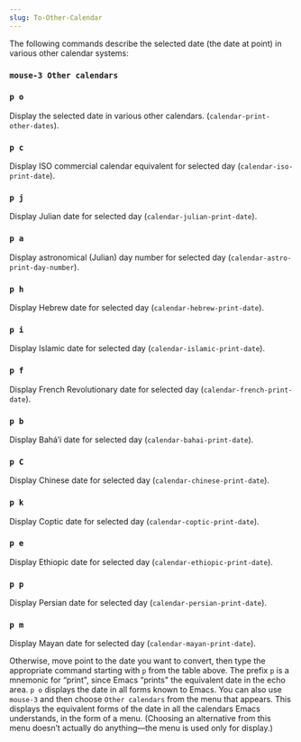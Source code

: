 ```yaml
---
slug: To-Other-Calendar
---
```


The following commands describe the selected date (the date at point) in various other calendar systems:

### `mouse-3 Other calendars`

### `p o`

Display the selected date in various other calendars. (`calendar-print-other-dates`).

### `p c`

Display ISO commercial calendar equivalent for selected day (`calendar-iso-print-date`).

### `p j`

Display Julian date for selected day (`calendar-julian-print-date`).

### `p a`

Display astronomical (Julian) day number for selected day (`calendar-astro-print-day-number`).

### `p h`

Display Hebrew date for selected day (`calendar-hebrew-print-date`).

### `p i`

Display Islamic date for selected day (`calendar-islamic-print-date`).

### `p f`

Display French Revolutionary date for selected day (`calendar-french-print-date`).

### `p b`

Display Bahá’í date for selected day (`calendar-bahai-print-date`).

### `p C`

Display Chinese date for selected day (`calendar-chinese-print-date`).

### `p k`

Display Coptic date for selected day (`calendar-coptic-print-date`).

### `p e`

Display Ethiopic date for selected day (`calendar-ethiopic-print-date`).

### `p p`

Display Persian date for selected day (`calendar-persian-print-date`).

### `p m`

Display Mayan date for selected day (`calendar-mayan-print-date`).

Otherwise, move point to the date you want to convert, then type the appropriate command starting with `p` from the table above. The prefix `p` is a mnemonic for “print", since Emacs “prints" the equivalent date in the echo area. `p o` displays the date in all forms known to Emacs. You can also use `mouse-3` and then choose `Other calendars` from the menu that appears. This displays the equivalent forms of the date in all the calendars Emacs understands, in the form of a menu. (Choosing an alternative from this menu doesn’t actually do anything—the menu is used only for display.)

